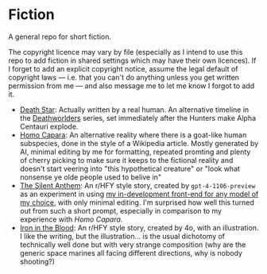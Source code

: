 # Fiction

A general repo for short fiction.

The copyright licence may vary by file (especially as I intend to use this repo to add fiction in shared settings which may have their own licences). If I forget to add an explicit copyright notice, assume the legal default of copyright laws — i.e. that you can't do anything unless you get written permission from me — and also message me to let me know I forgot to add it.

* [Death Star](Death%20Star/Death%20Star.md): Actually written by a real human. An alternative timeline in the [Deathworlders](https://deathworlders.com) series, set immediately after the Hunters make Alpha Centauri explode.
* [Homo Capara](Homo%20Capra/Homo_Capra.html): An alternative reality where there is a goat-like human subspecies, done in the style of a Wikipedia article. Mostly generated by AI, minimal editing by me for formatting, repeated promting and plenty of cherry picking to make sure it keeps to the fictional reality and doesn't start veering into "this hypothetical creature" or "look what nonsense ye olde people used to belive in"
* [The Silent Anthem](The%20Silent%20Anthem/The%20Silent%20Anthem.md): An r/HFY style story, created by `gpt-4-1106-preview‎` as an experiment in using [my in-development front-end for any model of my choice](https://github.com/BenWheatley/YetAnotherChatUI), with only minimal editing. I'm surprised how well this turned out from such a short prompt, especially in comparison to my experience with *Homo Capara*.
* [Iron in the Blood](Iron%20in%20the%20Blood/teaser.md): An r/HFY style story, created by 4o, with an illustration. I like the writing, but the illustration… is the usual dichotomy of technically well done but with very strange composition (why are the generic space marines all facing different directions, why is nobody shooting?)
